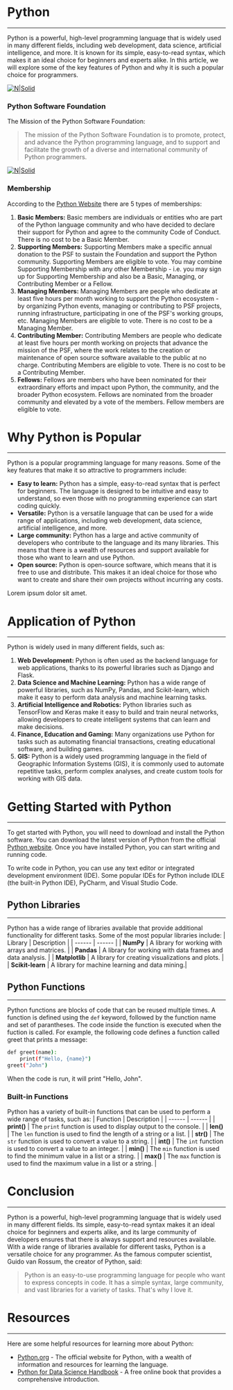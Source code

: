 # Python
---
Python is a powerful, high-level programming language that is widely used in many different fields,
including web development, data science, artificial intelligence, and more. It is known for its simple,
easy-to-read syntax, which makes it an ideal choice for beginners and experts alike. In this article,
we will explore some of the key features of Python and why it is such a popular choice for
programmers.

[![N|Solid](https://www.python.org/static/img/python-logo@2x.png)](https://nodesource.com/products/nsolid)

### Python Software Foundation
The Mission of the Python Software Foundation:
> The mission of the Python Software Foundation is to promote, protect, and advance the Python programming language, and to support and facilitate the growth of a diverse and international community of Python programmers.

[![N|Solid](https://www.python.org/static/img/psf-logo.png)](https://nodesource.com/products/nsolid)

### Membership
According to the [Python Website](https://www.python.org/psf/membership-faq/) there are 5 types of memberships:
1. **Basic Members:** Basic members are individuals or entities who are part of the Python language community and who have decided to declare their support for Python and agree to the community Code of Conduct. There is no cost to be a Basic Member.
2. **Supporting Members:** Supporting Members make a specific annual donation to the PSF to sustain the Foundation and support the Python community. Supporting Members are eligible to vote. You may combine Supporting Membership with any other Membership - i.e. you may sign up for Supporting Membership and also be a Basic, Managing, or Contributing Member or a Fellow.
3. **Managing Members:** Managing Members are people who dedicate at least five hours per month working to support the Python ecosystem - by organizing Python events, managing or contributing to PSF projects, running infrastructure, participating in one of the PSF's working groups, etc. Managing Members are eligible to vote. There is no cost to be a Managing Member. 
4. **Contributing Member:** Contributing Members are people who dedicate at least five hours per month working on projects that advance the mission of the PSF, where the work relates to the creation or maintenance of open source software available to the public at no charge. Contributing Members are eligible to vote. There is no cost to be a Contributing Member. 
5. **Fellows:** Fellows are members who have been nominated for their extraordinary efforts and impact upon Python, the community, and the broader Python ecosystem. Fellows are nominated from the broader community and elevated by a vote of the members. Fellow members are eligible to vote.

# Why Python is Popular
---
Python is a popular programming language for many reasons. Some of the key features that make
it so attractive to programmers include:
- **Easy to learn:** Python has a simple, easy-to-read syntax that is perfect for beginners. The
language is designed to be intuitive and easy to understand, so even those with no
programming experience can start coding quickly.
- **Versatile:** Python is a versatile language that can be used for a wide range of applications,
including web development, data science, artificial intelligence, and more.
- **Large community:** Python has a large and active community of developers who contribute to
the language and its many libraries. This means that there is a wealth of resources and support
available for those who want to learn and use Python.
- **Open source:** Python is open-source software, which means that it is free to use and
distribute. This makes it an ideal choice for those who want to create and share their own
projects without incurring any costs.

Lorem ipsum dolor sit amet.

# Application of Python
---
Python is widely used in many different fields, such as:
1. **Web Development:** Python is often used as the backend language for web applications,
thanks to its powerful libraries such as Django and Flask.
2. **Data Science and Machine Learning:** Python has a wide range of powerful libraries, such as
NumPy, Pandas, and Scikit-learn, which make it easy to perform data analysis and machine
learning tasks.
3. **Artificial Intelligence and Robotics:** Python libraries such as TensorFlow and Keras make it
easy to build and train neural networks, allowing developers to create intelligent systems that
can learn and make decisions.
4. **Finance, Education and Gaming:** Many organizations use Python for tasks such as
automating financial transactions, creating educational software, and building games.
5. **GIS:** Python is a widely used programming language in the field of Geographic Information
Systems (GIS), it is commonly used to automate repetitive tasks, perform complex analyses,
and create custom tools for working with GIS data.

# Getting Started with Python
---
To get started with Python, you will need to download and install the Python software. You can
download the latest version of Python from the official [Python website](https://www.python.org/downloads). Once you have installed Python, you can start writing and running code.

To write code in Python, you can use any text editor or integrated development environment (IDE).
Some popular IDEs for Python include IDLE (the built-in Python IDE), PyCharm, and Visual Studio
Code.
## Python Libraries
___
Python has a wide range of libraries available that provide additional functionality for different
tasks. Some of the most popular libraries include:
| Library | Description |
| ------ | ------ |
| **NumPy** | A library for working with arrays and matrices. |
| **Pandas** | A library for working with data frames and data analysis. |
| **Matplotlib** | A library for creating visualizations and plots. |
| **Scikit-learn** | A library for machine learning and data mining.|

## Python Functions
___
Python functions are blocks of code that can be reused multiple times. A function is defined using
the `def` keyword, followed by the function name and set of parantheses. The code inside the function is executed when the fuction is called.
For example, the following code defines a function called greet that prints a message:
```sh
def greet(name):
    print(f"Hello, {name}")
greet("John")
```
When the code is run, it will print "Hello, John".

### Built-in Functions
Python has a variety of built-in functions that can be used to perform a wide range of tasks, such
as:
| Function | Description |
| ------ | ------ |
| **print()** | The `print` function is used to display output to the console. |
| **len()** | The `len` function is used to find the length of a string or a list. |
| **str()** | The `str` function is used to convert a value to a string. |
| **int()** | The `int` function is used to convert a value to an integer. |
| **min()** | The `min` function is used to find the minimum value in a list or a string. |
| **max()** | The `max` function is used to find the maximum value in a list or a string. |

# Conclusion
---
Python is a powerful, high-level programming language that is widely used in many different fields.
Its simple, easy-to-read syntax makes it an ideal choice for beginners and experts alike, and its
large community of developers ensures that there is always support and resources available. With
a wide range of libraries available for different tasks, Python is a versatile choice for any
programmer.
As the famous computer scientist, Guido van Rossum, the creator of Python, said:
> Python is an easy-to-use programming language for people who want to express concepts in
code. It has a simple syntax, large community, and vast libraries for a variety of tasks. That's
why I love it.

# Resources
---
Here are some helpful resources for learning more about Python:
- [Python.org](https://www.python.org) - The official website for Python, with a wealth of information and resources for learning the language.
- [Python for Data Science Handbook](https://jakevdp.github.io/PythonDataScienceHandbook) - A free online book that provides a comprehensive introduction.
